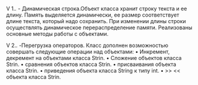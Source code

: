 V 1.*.* - Динамическая строка.Объект класса хранит строку текста и ее длину. 
Память выделяется динамически, ее размер соответствует длине текста, который надо сохранить.
При изменении длины строки осуществлять динамическое перераспределение памяти.
Реализованы основные методы работы с объектами.

V 2.*.* -Перегрузка операторов. 
Класс дополнен возможностью совершать следующие операции над объектами:
•	Инкремент, декремент на объектами класса Strin.
•	Сложение объектов класса Strin.
•	сравнения объектов класса Strin.
•	присваивания объекта класса Strin.
•	приведения объекта класса String к типу int.
•	>> << объекта класса Strin.
